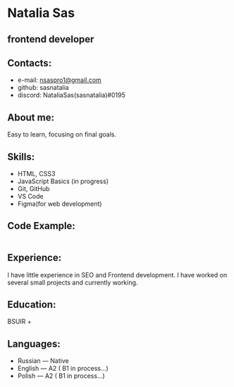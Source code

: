 # Natalia Sas

## frontend developer

## Contacts:
* e-mail: nsaspro1@gmail.com
* github: sasnatalia
* discord: NataliaSas(sasnatalia)#0195
## About me:
Easy to learn, focusing on final goals.
## Skills:
* HTML, CSS3 
* JavaScript Basics (in progress)
* Git, GitHub
* VS Code
* Figma(for web development)
## Code Example:
```
```
## Experience:
I have little experience in SEO and Frontend development. I have worked on several small projects and currently working.

## Education:
BSUIR
    + 

## Languages:
* Russian — Native
* English — A2 ( B1 in process…)
* Polish — A2 ( B1 in process…)

